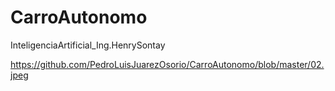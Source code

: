 # CarroAutonomo
InteligenciaArtificial_Ing.HenrySontay

https://github.com/PedroLuisJuarezOsorio/CarroAutonomo/blob/master/02.jpeg

